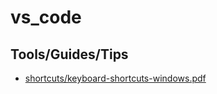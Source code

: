 # vs_code

## Tools/Guides/Tips

* [shortcuts/keyboard-shortcuts-windows.pdf](https://code.visualstudio.com/shortcuts/keyboard-shortcuts-windows.pdf)